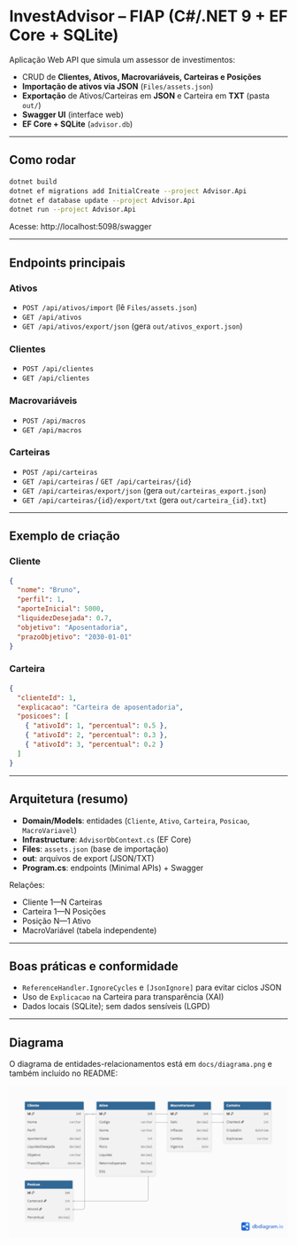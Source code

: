 # InvestAdvisor – FIAP (C#/.NET 9 + EF Core + SQLite)

Aplicação Web API que simula um assessor de investimentos:
- CRUD de **Clientes, Ativos, Macrovariáveis, Carteiras e Posições**
- **Importação de ativos via JSON** (`Files/assets.json`)
- **Exportação** de Ativos/Carteiras em **JSON** e Carteira em **TXT** (pasta `out/`)
- **Swagger UI** (interface web)
- **EF Core + SQLite** (`advisor.db`)

---

## Como rodar
```bash
dotnet build
dotnet ef migrations add InitialCreate --project Advisor.Api
dotnet ef database update --project Advisor.Api
dotnet run --project Advisor.Api
```
Acesse: http://localhost:5098/swagger

---

## Endpoints principais

### Ativos
- `POST /api/ativos/import` (lê `Files/assets.json`)
- `GET /api/ativos`
- `GET /api/ativos/export/json` (gera `out/ativos_export.json`)

### Clientes
- `POST /api/clientes`
- `GET /api/clientes`

### Macrovariáveis
- `POST /api/macros`
- `GET /api/macros`

### Carteiras
- `POST /api/carteiras`
- `GET /api/carteiras` / `GET /api/carteiras/{id}`
- `GET /api/carteiras/export/json` (gera `out/carteiras_export.json`)
- `GET /api/carteiras/{id}/export/txt` (gera `out/carteira_{id}.txt`)

---

## Exemplo de criação

### Cliente
```json
{
  "nome": "Bruno",
  "perfil": 1,
  "aporteInicial": 5000,
  "liquidezDesejada": 0.7,
  "objetivo": "Aposentadoria",
  "prazoObjetivo": "2030-01-01"
}
```

### Carteira
```json
{
  "clienteId": 1,
  "explicacao": "Carteira de aposentadoria",
  "posicoes": [
    { "ativoId": 1, "percentual": 0.5 },
    { "ativoId": 2, "percentual": 0.3 },
    { "ativoId": 3, "percentual": 0.2 }
  ]
}
```

---

## Arquitetura (resumo)
- **Domain/Models**: entidades (`Cliente`, `Ativo`, `Carteira`, `Posicao`, `MacroVariavel`)
- **Infrastructure**: `AdvisorDbContext.cs` (EF Core)
- **Files**: `assets.json` (base de importação)
- **out**: arquivos de export (JSON/TXT)
- **Program.cs**: endpoints (Minimal APIs) + Swagger

Relações:
- Cliente 1—N Carteiras  
- Carteira 1—N Posições  
- Posição N—1 Ativo  
- MacroVariável (tabela independente)

---

## Boas práticas e conformidade
- `ReferenceHandler.IgnoreCycles` e `[JsonIgnore]` para evitar ciclos JSON
- Uso de `Explicacao` na Carteira para transparência (XAI)
- Dados locais (SQLite); sem dados sensíveis (LGPD)

---

## Diagrama
O diagrama de entidades-relacionamentos está em `docs/diagrama.png` e também incluído no README:

![Diagrama](docs/diagrama.png)


